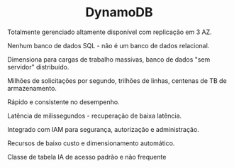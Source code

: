 <h1 align="center">DynamoDB</h1>

Totalmente gerenciado altamente disponível com replicação em 3 AZ.

Nenhum banco de dados SQL - não é um banco de dados relacional.

Dimensiona para cargas de trabalho massivas, banco de dados "sem servidor" distribuído.

Milhões de solicitações por segundo, trilhões de linhas, centenas de TB de armazenamento.

Rápido e consistente no desempenho.

Latência de milissegundos - recuperação de baixa latência.

Integrado com IAM para segurança, autorização e administração.

Recursos de baixo custo e dimensionamento automático.

Classe de tabela IA de acesso padrão e não frequente